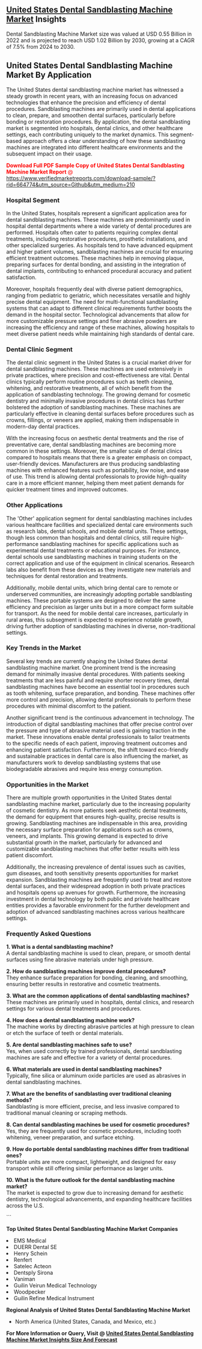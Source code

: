 <h2><a href="https://www.verifiedmarketreports.com/download-sample/?rid=664774&amp;utm_source=Github&amp;utm_medium=210" target="_blank">United States Dental Sandblasting Machine Market</a> Insights</h2><p>Dental Sandblasting Machine Market size was valued at USD 0.55 Billion in 2022 and is projected to reach USD 1.02 Billion by 2030, growing at a CAGR of 7.5% from 2024 to 2030.</p><p><h2>United States Dental Sandblasting Machine Market By Application</h2><p>The United States dental sandblasting machine market has witnessed a steady growth in recent years, with an increasing focus on advanced technologies that enhance the precision and efficiency of dental procedures. Sandblasting machines are primarily used in dental applications to clean, prepare, and smoothen dental surfaces, particularly before bonding or restoration procedures. By application, the dental sandblasting market is segmented into hospitals, dental clinics, and other healthcare settings, each contributing uniquely to the market dynamics. This segment-based approach offers a clear understanding of how these sandblasting machines are integrated into different healthcare environments and the subsequent impact on their usage.<p><span class=""><span style="color: #ff0000;"><strong>Download Full PDF Sample Copy of United States Dental Sandblasting Machine Market Report</strong> @ </span><a href="https://www.verifiedmarketreports.com/download-sample/?rid=664774&amp;utm_source=Github&amp;utm_medium=210" target="_blank">https://www.verifiedmarketreports.com/download-sample/?rid=664774&amp;utm_source=Github&amp;utm_medium=210</a></span></p><h3>Hospital Segment</h3><p>In the United States, hospitals represent a significant application area for dental sandblasting machines. These machines are predominantly used in hospital dental departments where a wide variety of dental procedures are performed. Hospitals often cater to patients requiring complex dental treatments, including restorative procedures, prosthetic installations, and other specialized surgeries. As hospitals tend to have advanced equipment and higher patient volumes, sandblasting machines are crucial for ensuring efficient treatment outcomes. These machines help in removing plaque, preparing surfaces for dental bonding, and assisting in the integration of dental implants, contributing to enhanced procedural accuracy and patient satisfaction.</p><p>Moreover, hospitals frequently deal with diverse patient demographics, ranging from pediatric to geriatric, which necessitates versatile and highly precise dental equipment. The need for multi-functional sandblasting systems that can adapt to different clinical requirements further boosts the demand in the hospital sector. Technological advancements that allow for more customizable pressure settings and finer abrasive powders are increasing the efficiency and range of these machines, allowing hospitals to meet diverse patient needs while maintaining high standards of dental care.</p><h3>Dental Clinic Segment</h3><p>The dental clinic segment in the United States is a crucial market driver for dental sandblasting machines. These machines are used extensively in private practices, where precision and cost-effectiveness are vital. Dental clinics typically perform routine procedures such as teeth cleaning, whitening, and restorative treatments, all of which benefit from the application of sandblasting technology. The growing demand for cosmetic dentistry and minimally invasive procedures in dental clinics has further bolstered the adoption of sandblasting machines. These machines are particularly effective in cleaning dental surfaces before procedures such as crowns, fillings, or veneers are applied, making them indispensable in modern-day dental practices.</p><p>With the increasing focus on aesthetic dental treatments and the rise of preventative care, dental sandblasting machines are becoming more common in these settings. Moreover, the smaller scale of dental clinics compared to hospitals means that there is a greater emphasis on compact, user-friendly devices. Manufacturers are thus producing sandblasting machines with enhanced features such as portability, low noise, and ease of use. This trend is allowing dental professionals to provide high-quality care in a more efficient manner, helping them meet patient demands for quicker treatment times and improved outcomes.</p><h3>Other Applications</h3><p>The 'Other' application segment for dental sandblasting machines includes various healthcare facilities and specialized dental care environments such as research labs, dental schools, and mobile dental units. These settings, though less common than hospitals and dental clinics, still require high-performance sandblasting machines for specific applications such as experimental dental treatments or educational purposes. For instance, dental schools use sandblasting machines in training students on the correct application and use of the equipment in clinical scenarios. Research labs also benefit from these devices as they investigate new materials and techniques for dental restoration and treatments.</p><p>Additionally, mobile dental units, which bring dental care to remote or underserved communities, are increasingly adopting portable sandblasting machines. These portable systems are designed to deliver the same efficiency and precision as larger units but in a more compact form suitable for transport. As the need for mobile dental care increases, particularly in rural areas, this subsegment is expected to experience notable growth, driving further adoption of sandblasting machines in diverse, non-traditional settings.</p><h3>Key Trends in the Market</h3><p>Several key trends are currently shaping the United States dental sandblasting machine market. One prominent trend is the increasing demand for minimally invasive dental procedures. With patients seeking treatments that are less painful and require shorter recovery times, dental sandblasting machines have become an essential tool in procedures such as tooth whitening, surface preparation, and bonding. These machines offer more control and precision, allowing dental professionals to perform these procedures with minimal discomfort to the patient.</p><p>Another significant trend is the continuous advancement in technology. The introduction of digital sandblasting machines that offer precise control over the pressure and type of abrasive material used is gaining traction in the market. These innovations enable dental professionals to tailor treatments to the specific needs of each patient, improving treatment outcomes and enhancing patient satisfaction. Furthermore, the shift toward eco-friendly and sustainable practices in dental care is also influencing the market, as manufacturers work to develop sandblasting systems that use biodegradable abrasives and require less energy consumption.</p><h3>Opportunities in the Market</h3><p>There are multiple growth opportunities in the United States dental sandblasting machine market, particularly due to the increasing popularity of cosmetic dentistry. As more patients seek aesthetic dental treatments, the demand for equipment that ensures high-quality, precise results is growing. Sandblasting machines are indispensable in this area, providing the necessary surface preparation for applications such as crowns, veneers, and implants. This growing demand is expected to drive substantial growth in the market, particularly for advanced and customizable sandblasting machines that offer better results with less patient discomfort.</p><p>Additionally, the increasing prevalence of dental issues such as cavities, gum diseases, and tooth sensitivity presents opportunities for market expansion. Sandblasting machines are frequently used to treat and restore dental surfaces, and their widespread adoption in both private practices and hospitals opens up avenues for growth. Furthermore, the increasing investment in dental technology by both public and private healthcare entities provides a favorable environment for the further development and adoption of advanced sandblasting machines across various healthcare settings.</p><h3>Frequently Asked Questions</h3><p><strong>1. What is a dental sandblasting machine?</strong><br> A dental sandblasting machine is used to clean, prepare, or smooth dental surfaces using fine abrasive materials under high pressure.</p><p><strong>2. How do sandblasting machines improve dental procedures?</strong><br> They enhance surface preparation for bonding, cleaning, and smoothing, ensuring better results in restorative and cosmetic treatments.</p><p><strong>3. What are the common applications of dental sandblasting machines?</strong><br> These machines are primarily used in hospitals, dental clinics, and research settings for various dental treatments and procedures.</p><p><strong>4. How does a dental sandblasting machine work?</strong><br> The machine works by directing abrasive particles at high pressure to clean or etch the surface of teeth or dental materials.</p><p><strong>5. Are dental sandblasting machines safe to use?</strong><br> Yes, when used correctly by trained professionals, dental sandblasting machines are safe and effective for a variety of dental procedures.</p><p><strong>6. What materials are used in dental sandblasting machines?</strong><br> Typically, fine silica or aluminum oxide particles are used as abrasives in dental sandblasting machines.</p><p><strong>7. What are the benefits of sandblasting over traditional cleaning methods?</strong><br> Sandblasting is more efficient, precise, and less invasive compared to traditional manual cleaning or scraping methods.</p><p><strong>8. Can dental sandblasting machines be used for cosmetic procedures?</strong><br> Yes, they are frequently used for cosmetic procedures, including tooth whitening, veneer preparation, and surface etching.</p><p><strong>9. How do portable dental sandblasting machines differ from traditional ones?</strong><br> Portable units are more compact, lightweight, and designed for easy transport while still offering similar performance as larger units.</p><p><strong>10. What is the future outlook for the dental sandblasting machine market?</strong><br> The market is expected to grow due to increasing demand for aesthetic dentistry, technological advancements, and expanding healthcare facilities across the U.S.</p>```</p><p><strong>Top United States Dental Sandblasting Machine Market Companies</strong></p><div data-test-id=""><p><li>EMS Medical</li><li> DUERR Dental SE</li><li> Henry Schein</li><li> Renfert</li><li> Satelec Acteon</li><li> Dentsply Sirona</li><li> Vaniman</li><li> Guilin Veirun Medical Technology</li><li> Woodpecker</li><li> Guilin Refine Medical Instrument</li></p><div><strong>Regional Analysis of&nbsp;United States Dental Sandblasting Machine Market</strong></div><ul><li dir="ltr"><p dir="ltr">North America&nbsp;(United States, Canada, and Mexico, etc.)</p></li></ul><p><strong>For More Information or Query, Visit @&nbsp;</strong><strong><a href="https://www.verifiedmarketreports.com/product/dental-sandblasting-machine-market/?utm_source=Github&amp;utm_medium=210" target="_blank">United States Dental Sandblasting Machine Market Insights Size And Forecast</a></strong></p></div>
